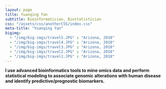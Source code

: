 ```yaml
---
layout: page
title: Yuanqing Yan
subtitle: Bioinformatician, Biostatistician
css: "/assets/css/anotherCSS/index.css"
meta-title: "Yuanqing Yan"
bigimg:
  - "/img/big-imgs/travel5.JPG" : "Arizona, 2018"
  - "/img/big-imgs/travel4.JPG" : "Arizona, 2018"
  - "/img/big-imgs/travel3.JPG" : "Arizona, 2018"
  - "/img/big-imgs/travel2.JPG" : "Arizona, 2018"
  - "/img/big-imgs/travel1.JPG" : "Arizona, 2018"
---
```

<div style="text-align:left">
<strong>I use advanced bioinformatics tools to mine omics data and perform statistical modeling to associate genomic alterations with human disease and identify predictive/prognostic biomarkers.</strong> &nbsp;&nbsp
</div>

